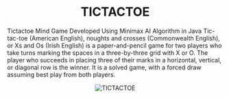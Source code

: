 <h1 align="center">TICTACTOE</h1>
Tictactoe Mind Game Developed Using Minimax AI Algorithm in Java
Tic-tac-toe (American English), noughts and crosses (Commonwealth English), or Xs and Os (Irish English) is a paper-and-pencil game for two players who take turns marking the spaces in a three-by-three grid with X or O. The player who succeeds in placing three of their marks in a horizontal, vertical, or diagonal row is the winner. It is a solved game, with a forced draw assuming best play from both players.

<p align="center"><img src="https://user-images.githubusercontent.com/91747813/138558429-edca5044-c679-4ddd-8637-c496ef46fc2b.png" alt="TICTACTOE"/></p>
